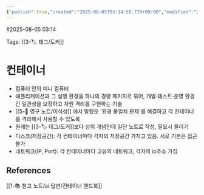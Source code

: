 ```yaml
---
{"publish":true,"created":"2025-08-05T03:14:50.778+09:00","modified":"2025-08-06T21:03:23.259+09:00","cssclasses":""}
---
```


#2025-08-05 03:14

Tags: [[3-🏷️ 태그/도커]]

# 컨테이너
- 컴퓨터 안의 미니 컴퓨터
- 애플리케이션과 그 실행 환경을 하나의 경량 패키지로 묶어, 개발·테스트·운영 환경 간 일관성을 보장하고 자원 격리를 구현하는 기술
- [[5-💎 영구 노트/이식성]] 에서 말했듯 '환경 불일치 문제'를 해결하고 각 컨테이너를 격리해서 사용할 수 있도록
- 원래는 [[3-🏷️ 태그/도커]]보다 상위 개념인데 일단 노트로 작성, 필요시 올리기
- 디스크(저장공간): 각 컨테이너마다 각자의 저장공간 가지고 있음. 서로 기본은 접근 불가
- 네트워크(IP, Port): 각 컨테이너마다 고유의 네트워크, 각자의 ip주소 가짐

## References
[[1-📚 참고 노트/ai 답변/컨테이너 핸드북]]
